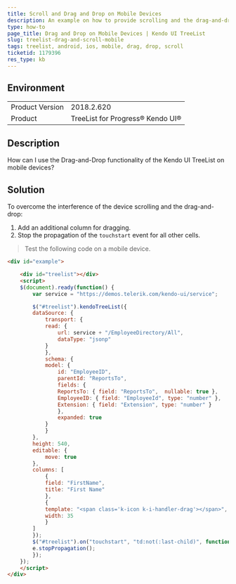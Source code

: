 ```yaml
---
title: Scroll and Drag and Drop on Mobile Devices
description: An example on how to provide scrolling and the drag-and-drop functionality at the same time in the Kendo UI TreeList on mobile devices.
type: how-to
page_title: Drag and Drop on Mobile Devices | Kendo UI TreeList
slug: treelist-drag-and-scroll-mobile
tags: treelist, android, ios, mobile, drag, drop, scroll
ticketid: 1179396
res_type: kb
---
```


## Environment

<table>
	<tr>
		<td>Product Version</td>
		<td>2018.2.620</td>
	</tr>
	<tr>
		<td>Product</td>
		<td>TreeList for Progress® Kendo UI®</td>
	</tr>
</table>

## Description

How can I use the Drag-and-Drop functionality of the Kendo UI TreeList on mobile devices?

## Solution

To overcome the interference of the device scrolling and the drag-and-drop:

1. Add an additional column for dragging.
1. Stop the propagation of the `touchstart` event for all other cells.

> Test the following code on a mobile device.

```html
<div id="example">

	<div id="treelist"></div>
	<script>
	$(document).ready(function() {
		var service = "https://demos.telerik.com/kendo-ui/service";

		$("#treelist").kendoTreeList({
		dataSource: {
			transport: {
			read: {
				url: service + "/EmployeeDirectory/All",
				dataType: "jsonp"
			}
			},
			schema: {
			model: {
				id: "EmployeeID",
				parentId: "ReportsTo",
				fields: {
				ReportsTo: { field: "ReportsTo",  nullable: true },
				EmployeeID: { field: "EmployeeId", type: "number" },
				Extension: { field: "Extension", type: "number" }
				},
				expanded: true
			}
			}
		},
		height: 540,
		editable: {
			move: true
		},
		columns: [
			{
			field: "FirstName",
			title: "First Name"
			},
			{
			template: "<span class='k-icon k-i-handler-drag'></span>",
			width: 35
			}
		]
		});
		$("#treelist").on("touchstart", "td:not(:last-child)", function(e){
		e.stopPropagation();
		});
	});
	</script>
</div>
```
